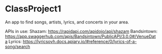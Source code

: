 # ClassProject1

An app to find songs, artists, lyrics, and concerts in your area.

APIs in use:
Shazam: https://rapidapi.com/apidojo/api/shazam
Bandsintown: https://app.swaggerhub.com/apis/Bandsintown/PublicAPI/3.0.0#/VenueData
Lyrics: https://lyricsovh.docs.apiary.io/#reference/0/lyrics-of-a-song/search
